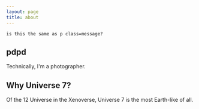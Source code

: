 ```yaml
---
layout: page
title: about
---
```


```
is this the same as p class=message?
```

## pdpd

Technically, I'm a photographer.

## Why Universe 7?

Of the 12 Universe in the Xenoverse, Universe 7 is the most Earth-like of all. 

